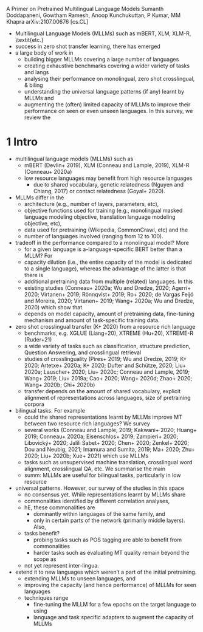A Primer on Pretrained Multilingual Language Models
Sumanth Doddapaneni, Gowtham Ramesh, Anoop Kunchukuttan, P Kumar, MM Khapra
arXiv:2107.00676 [cs.CL]

* Multilingual Language Models (MLLMs) such as mBERT, XLM, XLM-R, \textit{etc.}
* success in zero shot transfer learning, there has emerged 
* a large body of work in 
  * building bigger MLLMs covering a large number of languages 
  * creating exhaustive benchmarks covering a wider variety of tasks and langs
  * analysing their performance on monolingual, zero shot crosslingual, & biling
  * understanding the universal language patterns (if any) learnt by MLLMs and 
  * augmenting the (often) limited capacity of MLLMs to improve their
    performance on seen or even unseen languages. In this survey, we review the

# 1 Intro

* multilingual language models (MLLMs) such as 
  * mBERT (Devlin+ 2019), XLM (Conneau and Lample, 2019), XLM-R (Conneau+ 2020a) 
  * low resource languages may benefit from high resource languages 
    * due to shared vocabulary, genetic relatedness (Nguyen and Chiang, 2017)
      or contact relatedness (Goyal+ 2020).  
* MLLMs differ in the 
  * architecture (e.g., number of layers, parameters, etc), 
  * objective functions used for training (e.g., monolingual masked language
    modeling objective, translation language modeling objective, etc), 
  * data used for pretraining (Wikipedia, CommonCrawl, etc) and the 
  * number of languages involved (ranging from 12 to 100).
* tradeoff in the performance compared to a monolingual model? More
  * for a given language is a-language-specific BERT better than a MLLM? For
  * capacity dilution (i.e., the entire capacity of the model is dedicated to a
    single language), whereas the advantage of the latter is that there is
  * additional pretraining data from multiple (related) languages. In this
  * existing studies 
    (Conneau+ 2020a; Wu and Dredze, 2020; Agerri+ 2020; Virtanen+ 2019;
    Rönnqvist+ 2019; Ro+ 2020; de Vargas Feijó and Moreira, 2020; 
    Virtanen+ 2019; Wang+ 2020a; Wu and Dredze, 2020) which show that 
  * depends on model capacity, amount of pretraining data, 
    fine-tuning mechanism and amount of task-specific training data.  
* zero shot crosslingual transfer (K+ 2020) from a resource rich language
  * benchmarks, e.g. XGLUE (Liang+20), XTREME (Hu+20), XTREME-R (Ruder+21)
  * a wide variety of tasks such as classification, structure prediction,
    Question Answering, and crosslingual retrieval
  * studies of crosslinguality (Pires+ 2019; Wu and Dredze, 2019; K+ 2020;
    Artetxe+ 2020a; K+ 2020; Dufter and Schütze, 2020; Liu+ 2020a; 
    Lauscher+ 2020; Liu+ 2020c; Conneau and Lample, 2019; Wang+ 2019; 
    Liu+ 2019a; Cao+ 2020; Wang+ 2020d; Zhao+ 2020; Wang+ 2020b; Chi+ 2020b) 
  * transfer depends on the amount of shared vocabulary, explicit alignment of
    representations across languages, size of pretraining corpora
* bilingual tasks.  For example
  * could the shared representations learnt by MLLMs improve MT between two
    resource rich languages?  We survey 
  * several works (Conneau and Lample, 2019; Kakwani+ 2020; Huang+ 2019;
    Conneau+ 2020a; Eisenschlos+ 2019; Zampieri+ 2020; Libovický+ 2020; Jalili
    Sabet+ 2020; Chen+ 2020; Zenkel+ 2020; Dou and Neubig, 2021; Imamura and
    Sumita, 2019; Ma+ 2020; Zhu+ 2020; Liu+ 2020b; Xue+ 2021) which use MLLMs
  * tasks such as unsupervised machine translation, 
    crosslingual word alignment, crosslingual QA, etc. We summarise the main
  * summ: MLLMs are useful for bilingual tasks, particularly in low resource
* universal patterns. However, our survey of the studies in this space
  * no consensus yet. While representations learnt by MLLMs share
  * commonalities identified by different correlation analyses, 
  * hE, these commonalities are 
    * dominantly within languages of the same family, and 
    * only in certain parts of the network (primarily middle layers).  Also,
  * tasks benefit?
    * probing tasks such as POS tagging are able to benefit from commonalities
    * harder tasks such as evaluating MT quality remain beyond the scope as
  * not yet represent inter-lingua.  
* extend it to new languages which weren’t a part of the initial pretraining.
  * extending MLLMs to unseen languages, and 
  * improving the capacity (and hence performance) of MLLMs for seen languages
  * techniques range 
    * fine-tuning the MLLM for a few epochs on the target language to using
    * language and task specific adapters to augment the capacity of MLLMs
